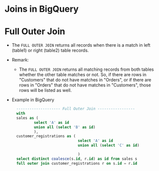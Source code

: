 # Joins in BigQuery

# Full Outer Join

- The `FULL OUTER JOIN` returns all records when there is a match in left (table1) or right (table2) table records.
- Remark:
  - The `FULL OUTER JOIN` returns all matching records from both tables whether the other table matches or not. So, if there are rows in "Customers" that do not have matches in "Orders", or if there are rows in "Orders" that do not have matches in "Customers", those rows will be listed as well.
- Example in BigQuery

  ```sql
    -------------------- Full Outer Join -----------------
    with
    sales as (
            select 'A' as id
            union all (select 'B' as id)
            ),
    customer_registrations as (
                                select 'A' as id
                                union all (select 'C' as id)

                                )
    select distinct coalesce(s.id, r.id) as id from sales s
    full outer join customer_registrations r on s.id = r.id
  ```
